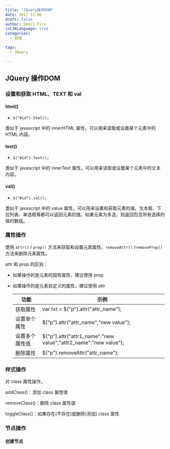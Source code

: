```yaml
---
title: "JQuery操作DOM"
date: 2017-12-06
draft: false
author: Small Fire
isCJKLanguage: true
categories: 
  - 前端

tags: 
  - JQuery

---
```


## JQuery 操作DOM

### 设置和获取 HTML、TEXT 和 val

#### html()

- `$("#id").html();`

类似于 javascript 中的 innerHTML 属性，可以用来读取或设置某个元素中的 HTML 内容。

#### text()

- `$("#id").text();`

类似于 javascript 中的 innerText 属性，可以用来读取或设置某个元素中的文本内容。

#### val()

- `$("#id").val();`

类似于 javascript 中的 value 属性，可以用来设置和获取元素的值。文本框、下拉列表、单选框等都可以返回元素的值。如果元素为多选，则返回包含所有选择的值的数组。

### 属性操作

使用 `attr()` / `prop()` 方法来获取和设置元素属性，`removeAttr()` /`removeProp()` 方法来删除元素属性。

attr 和 prop 的区别：

- 如果操作的是元素的固有属性，建议使用 prop

- 如果操作的是元素自定义的属性，建议使用 attr

  | 功能           | 示例                                                         |
  | -------------- | ------------------------------------------------------------ |
  | 获取属性       | var txt = $("p").attr("attr_name");                          |
  | 设置单个属性   | $("p").attr("attr_name","new value");                        |
  | 设置多个属性值 | $("p").attr("attr1_name":"new value","attr2_name":"new value"); |
  | 删除属性       | $("p").removeAttr("attr_name");                              |

### 样式操作

对 class 属性操作。

addClass()：添加 class 属性值

removeClass()：删除 class 属性值

toggleClass()：如果存在(不存在)就删除(添加) class 属性



### 节点操作

#### 创建节点

